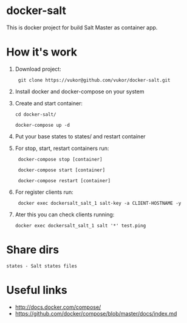docker-salt
===========

This is docker project for build Salt Master as container app.

How it's work
===========

1. Download project:

    `` git clone https://vukor@github.com/vukor/docker-salt.git``

2. Install docker and docker-compose on your system

3. Create and start container:

    `` cd docker-salt/ ``

    `` docker-compose up -d ``

4. Put your base states to states/ and restart container

5. For stop, start, restart containers run:

    `` docker-compose stop [container]``

    `` docker-compose start [container]``

    `` docker-compose restart [container]``

6. For register clients run:

    `` docker exec dockersalt_salt_1 salt-key -a CLIENT-HOSTNAME -y``

7. Ater this you can check clients running:

    `` docker exec dockersalt_salt_1 salt '*' test.ping ``

Share dirs
===========

``states - Salt states files``


Useful links
============
  - http://docs.docker.com/compose/
  - https://github.com/docker/compose/blob/master/docs/index.md

